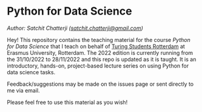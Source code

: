 # Python for Data Science
*Author: Satchit Chatterji (satchit.chatterji@gmail.com)*

Hey! This repository contains the teaching material for the course _Python for Data Science_ that I teach on behalf of [Turing Students Rotterdam](https://www.tstudents.nl) at Erasmus University, Rotterdam. The 2022 edition is currently running from the 31/10/2022 to 28/11/2022 and this repo is updated as it is taught. It is an introductory, hands-on, project-based lecture series on using Python for data science tasks. 

Feedback/suggestions may be made on the issues page or sent directly to me via email.

Please feel free to use this material as you wish!
